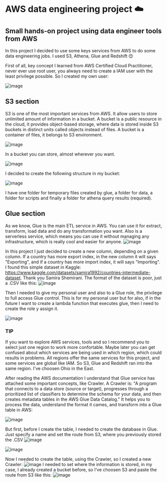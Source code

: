 # AWS data engineering project :cloud:
## __Small hands-on project using data engineer tools from AWS__

In this project I decided to use some keys services from AWS to do some data engineering jobs. I used S3, Athena, Glue and Redshift :blush:

First of all, key concept I learned from AWS Certified Cloud Practitioner, never ever use root user, you always need to create a IAM user with the least privilege possible. So I created my own user:

![image](https://github.com/emilianoregazzoni/AWSdataengineering/assets/20979227/22b0c5af-e091-448d-811b-d716a233c86f)

## __S3 section__
S3 is one of the most important services from AWS. It allow users to store unlimited amount of information in a bucket. A bucket is a public resource in the cloud, it provides object-based storage, where data is stored inside S3 buckets in distinct units called objects instead of files. A bucket is a container of files, it belongs to S3 environment.

![image](https://github.com/emilianoregazzoni/AWSdataengineering/assets/20979227/50dba1db-2cdf-4f38-9e5e-a99c23b0b607)

In a bucket you can store, almost wherever you want.

![image](https://github.com/emilianoregazzoni/AWSdataengineering/assets/20979227/11f18758-3734-40a9-9c7b-6b76dcd7bf94)



I decided to create the following structure in my bucket:

![image](https://github.com/emilianoregazzoni/AWSdataengineering/assets/20979227/10bec00a-532f-4604-8aed-a9fe7f0efdbb)

I have one folder for temporary files created by glue, a folder for data, a folder for scripts and finally a folder for athena query results (required).

## __Glue section__
As we know, Glue is the main ETL service in AWS. You can use it for extract, transform, load data and do any transformation you want. Also is a serverless service, which means you can use it without managing any infrastructure, which is really cool and easier for anyone.
![image](https://github.com/emilianoregazzoni/AWSdataengineering/assets/20979227/5e549d59-a4f8-4197-851d-315ccaf664c6)

In this project I just decided to create a new column, depending on a given column. If a country has more export index, in the new column it will says "Exporting", and if a country has more import index, it will says "Importing".
I found this simple dataset in Kaggle: https://www.kaggle.com/datasets/samira1992/countries-intermediate-dataset. Thank you Samira Shemirani.
The format of the dataset is poor, just a .CSV like this: 
![image](https://github.com/emilianoregazzoni/AWSdataengineering/assets/20979227/21f8c1bd-a40d-439c-977c-e2ea25669ea9)

Then I needed to give my personal user and also to a Glue role, the privilege to full access Glue control. This is for my personal user but for also, if in the future I want to create a lambda function that executes glue, then I need to create the role y assign it.

![image](https://github.com/emilianoregazzoni/AWSdataengineering/assets/20979227/a2c1f901-e168-436b-a484-010b8d619c0b)

### TIP
If you want to explore AWS services, tools and so I recommend you to select just one region to work more confortable. Maybe later you can get confused about which services are being used in which region, which  could results in problems. All regions offer the same services for this project, and some services are global like IAM. So S3, Glue and Redshift ran into the same region. I've choosen Ohio in the East.

After reading the AWS documentation I understand that Glue service has attached some important concepts, like Crawler. A Crawler is: "A program that connects to a data store (source or target), progresses through a prioritized list of classifiers to determine the schema for your data, and then creates metadata tables in the AWS Glue Data Catalog."
It helps you to process the data, understand the format it cames, and transform into a Glue table in AWS:

![image](https://github.com/emilianoregazzoni/AWSdataengineering/assets/20979227/e8cf331d-b41f-4878-9e90-f70673dbe604)

But first, before I create the table, I needed to create the database in Glue. Just specify a name and set the route from S3, where you previously stored the .CSV
![image](https://github.com/emilianoregazzoni/AWSdataengineering/assets/20979227/ed7d84c6-f723-4f2a-aed3-6a56584022b0)

![image](https://github.com/emilianoregazzoni/AWSdataengineering/assets/20979227/974fba6b-419c-4b8f-a1b3-05b2ed392adc)

Now I needed to create the table, using the Crawler, so I created a new Crawler:
![image](https://github.com/emilianoregazzoni/AWSdataengineering/assets/20979227/3a02f74d-834f-448b-b52b-cfa9b9bd6e2d)
I needed to set where the information is stored, in my case, I already created a bucket before, so I've choosen S3 and paste the route from S3 like this:
![image](https://github.com/emilianoregazzoni/AWSdataengineering/assets/20979227/4a037368-0730-4dad-8338-c1dc86b91b37)



